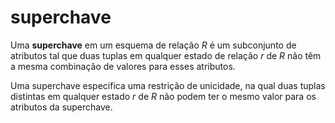 # superchave

Uma **superchave** em um esquema de relação $R$ é um subconjunto de atributos tal que duas tuplas em qualquer estado de relação $r$ de $R$ não têm a mesma combinação de valores para esses atributos.

Uma superchave especifica uma restrição de unicidade, na qual duas tuplas distintas em qualquer estado $r$ de $R$ não podem ter o mesmo valor para os atributos da superchave.
